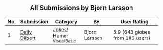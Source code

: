 ﻿<div align="center">

## All Submissions by Bjorn Larsson

</div>

No.  | Submission | Category | By   | User Rating
---- | ---------- | -------- | ---- | -----------
1 | [Daily Dilbert<br />](https://github.com/Planet-Source-Code/bjorn-larsson-daily-dilbert__1-3201) | [Jokes/ Humor<br /><sup>Visual Basic</sup>](../ByCategory/jokes-humor__1-40.md) | Bjorn Larsson | 5.9 (643 globes from 109 users)
